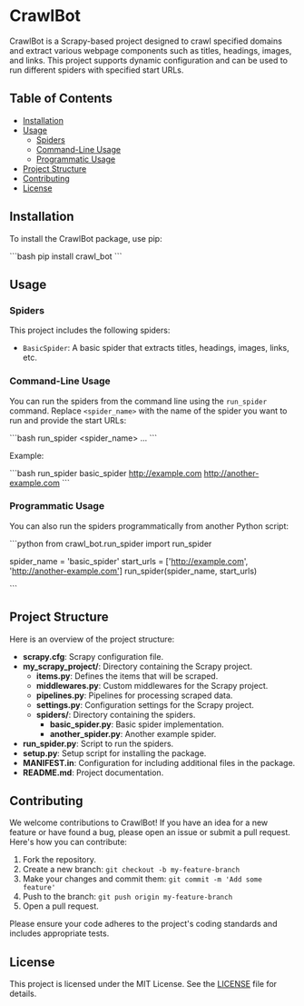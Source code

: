 # CrawlBot

CrawlBot is a Scrapy-based project designed to crawl specified domains and extract various webpage components such as titles, headings, images, and links. This project supports dynamic configuration and can be used to run different spiders with specified start URLs.

## Table of Contents

- [Installation](#installation)
- [Usage](#usage)
  - [Spiders](#spiders)
  - [Command-Line Usage](#command-line-usage)
  - [Programmatic Usage](#programmatic-usage)
- [Project Structure](#project-structure)
- [Contributing](#contributing)
- [License](#license)

## Installation

To install the CrawlBot package, use pip:

\```bash
pip install crawl_bot
\```

## Usage

### Spiders

This project includes the following spiders:

- `BasicSpider`: A basic spider that extracts titles, headings, images, links, etc.

### Command-Line Usage

You can run the spiders from the command line using the `run_spider` command. Replace `<spider_name>` with the name of the spider you want to run and provide the start URLs:

\```bash
run_spider <spider_name> <url1> <url2> ... <urlN>
\```

Example:

\```bash
run_spider basic_spider http://example.com http://another-example.com
\```

### Programmatic Usage

You can also run the spiders programmatically from another Python script:

\```python
from crawl_bot.run_spider import run_spider

spider_name = 'basic_spider'
start_urls = ['http://example.com', 'http://another-example.com']
run_spider(spider_name, start_urls)

\```

## Project Structure

Here is an overview of the project structure:

- **scrapy.cfg**: Scrapy configuration file.
- **my_scrapy_project/**: Directory containing the Scrapy project.
  - **items.py**: Defines the items that will be scraped.
  - **middlewares.py**: Custom middlewares for the Scrapy project.
  - **pipelines.py**: Pipelines for processing scraped data.
  - **settings.py**: Configuration settings for the Scrapy project.
  - **spiders/**: Directory containing the spiders.
    - **basic_spider.py**: Basic spider implementation.
    - **another_spider.py**: Another example spider.
- **run_spider.py**: Script to run the spiders.
- **setup.py**: Setup script for installing the package.
- **MANIFEST.in**: Configuration for including additional files in the package.
- **README.md**: Project documentation.

## Contributing

We welcome contributions to CrawlBot! If you have an idea for a new feature or have found a bug, please open an issue or submit a pull request. Here's how you can contribute:

1. Fork the repository.
2. Create a new branch: `git checkout -b my-feature-branch`
3. Make your changes and commit them: `git commit -m 'Add some feature'`
4. Push to the branch: `git push origin my-feature-branch`
5. Open a pull request.

Please ensure your code adheres to the project's coding standards and includes appropriate tests.

## License

This project is licensed under the MIT License. See the [LICENSE](LICENSE) file for details.
